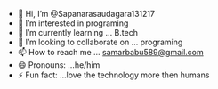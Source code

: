 - 👋 Hi, I’m @Sapanarasaudagara131217
- 👀 I’m interested in programing 
- 🌱 I’m currently learning ... B.tech
- 💞️ I’m looking to collaborate on ... programing
- 📫 How to reach me ... samarbabu589@gmail.com
- 😄 Pronouns: ...he/him
- ⚡ Fun fact: ...love the technology more then humans

<!---
Sapanarasaudagara22032004/Sapanarasaudagara22032004 is a ✨ special ✨ repository because its `README.md` (this file) appears on your GitHub profile.
You can click the Preview link to take a look at your changes.
--->
